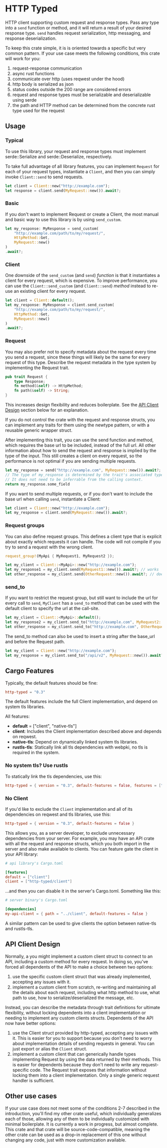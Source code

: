 # HTTP Typed

HTTP client supporting custom request and response types. Pass any type into a `send` function or method, and it will return a result of your desired response type. `send` handles request serialization, http messaging, and response deserialization.

To keep this crate simple, it is is oriented towards a specific but very common pattern. If your use case meets the following conditions, this crate will work for you:
1. request-response communication
2. async rust functions
3. communicate over http (uses reqwest under the hood)
4. http body is serialized as json
5. status codes outside the 200 range are considered errors
6. request and response types must be serializable and deserializable using serde
7. the path and HTTP method can be determined from the concrete rust type used for the request

## Usage

### Typical

To use this library, your request and response types must implement serde::Serialize and serde::Deserialize, respectively.

To take full advantage of all library features, you can implement `Request` for each of your request types, instantiate a `Client`, and then you can simply invoke `Client::send` to send requests.

```rust
let client = Client::new("http://example.com");
let response = client.send(MyRequest::new()).await?;
```

### Basic

If you don't want to implement Request or create a Client, the most manual and basic way to use this library is by using `send_custom`.

```rust
let my_response: MyResponse = send_custom(
    "http://example.com/path/to/my/request/",
    HttpMethod::Get,
    MyRequest::new()
)
.await?;
```

### Client

One downside of the `send_custom` (and `send`) *function* is that it instantiates a client for every request, which is expensive. To improve performance, you can use the `Client::send_custom` (and `Client::send`) *method* instead to re-use an existing client for every request.

```rust
let client = Client::default();
let my_response: MyResponse = client.send_custom(
    "http://example.com/path/to/my/request/",
    HttpMethod::Get,
    MyRequest::new()
)
.await?;
```

### Request

You may also prefer not to specify metadata about the request every time you send a request, since these things will likely be the same for every request of this type. Describe the request metadata in the type system by implementing the Request trait.

```rust
pub trait Request {
    type Response;
    fn method(&self) -> HttpMethod;
    fn path(&self) -> String;
}
```

This increases design flexibility and reduces boilerplate. See the [API Client Design](#api-client-design) section below for an explanation.

If you do not control the crate with the request and response structs, you can implement any traits for them using the newtype pattern, or with a reusable generic wrapper struct.

After implementing this trait, you can use the send function and method, which requires the base url to be included, instead of the full url. All other information about how to send the request and response is implied by the type of the input. This still creates a client on every request, so the performance is not optimal if you are sending multiple requests.

```rust
let my_response = send("http://example.com", MyRequest::new()).await?;
// The type of my_response is determined by the trait's associated type.
// It does not need to be inferrable from the calling context.
return my_response.some_field
```

If you want to send multiple requests, or if you don't want to include the base url when calling `send`, instantiate a Client:

```rust
let client = Client::new("http://example.com");
let my_response = client.send(MyRequest::new()).await?;
```

### Request groups

You can also define request groups. This defines a client type that is explicit about exactly which requests it can handle. The code will not compile if you try to send a request with the wrong client.

```rust
request_group!(MyApi { MyRequest1, MyRequest2 });
```
```rust
let my_client = Client::<MyApi>::new("http://example.com");
let my_response1 = my_client.send(MyRequest1::new()).await?; // works
let other_response = my_client.send(OtherRequest::new()).await?; // does not compile
```

### send_to

If you want to restrict the request group, but still want to include the url for every call to `send`, `MyClient` has a `send_to` method that can be used with the default client to specify the url at the call-site.
```rust
let my_client = Client::<MyApi>::default();
let my_response2 = my_client.send_to("http://example.com", MyRequest2::new()).await?; // works
let other_response = my_client.send_to("http://example.com", OtherRequest::new()).await?; // does not compile
```

The send_to method can also be used to insert a string after the base_url and before the Request path.

```rust
let my_client = Client::new("http://example.com");
let my_response = my_client.send_to("/api/v2", MyRequest::new()).await?;
```

## Cargo Features

Typically, the default features should be fine:

```toml
http-typed = "0.3"
```

The default features include the full Client implementation, and depend on system tls libraries.

All features:

- **default** = ["client", "native-tls"]
- **client**: Includes the Client implementation described above and depends on reqwest.
- **native-tls**: Depend on dynamically linked system tls libraries.
- **rustls-tls**: Statically link all tls dependencies with webpki, no tls is required in the system.


### No system tls? Use rustls

To statically link the tls dependencies, use this:

```toml
http-typed = { version = "0.3", default-features = false, features = ["client", "rustls-tls"] }
```

### No Client

If you'd like to exclude the `Client` implementation and all of its dependencies on reqwest and tls libraries, use this:

```toml
http-typed = { version = "0.3", default-features = false }
```

This allows you, as a server developer, to exclude unnecessary dependencies from your server. For example, you may have an API crate with all the request and response structs, which you both import in the server and also make available to clients. You can feature gate the client in your API library:

```toml
# api library's Cargo.toml

[features]
default = ["client"]
client = ["http-typed/client"]
```

...and then you can disable it in the server's Cargo.toml. Something like this:

```toml
# server binary's Cargo.toml

[dependencies]
my-api-client = { path = "../client", default-features = false }
```

A similar pattern can be used to give clients the option between native-tls and rustls-tls.

## API Client Design
Normally, a you might implement a custom client struct to connect to an API, including a custom method for every request. In doing so, you've forced all dependents of the API to make a choice between two options:
1. use the specific custom client struct that was already implemented, accepting any issues with it.
2. implement a custom client from scratch, re-writing and maintaining all the details about each request, including what http method to use, what path to use, how to serialize/deserialized the message, etc.

Instead, you can describe the metadata through trait definitions for ultimate flexibility, without locking dependents into a client implementation or needing to implement any custom clients structs. Dependents of the API now have better options:
1. use the Client struct provided by http-typed, accepting any issues with it. This is easier for you to support because you don't need to worry about implementation details of sending requests in general. You can just export or alias the `Client` struct.
2. implement a custom client that can generically handle types implementing Request by using the data returned by their methods. This is easier for dependents because they don't need to write any request-specific code. The Request trait exposes that information without locking them into a client implementation. Only a single generic request handler is sufficient.

## Other use cases
If your use case does not meet some of the conditions 2-7 described in the introduction, you'll find my other crate useful, which individually generalizes each of those, allowing any of them to be individually customized with minimal boilerplate. It is currently a work in progress, but almost complete. This crate and that crate will be source-code-compatible, meaning the other crate can be used as a drop-in replacement of this one without changing any code, just with more customization available.
